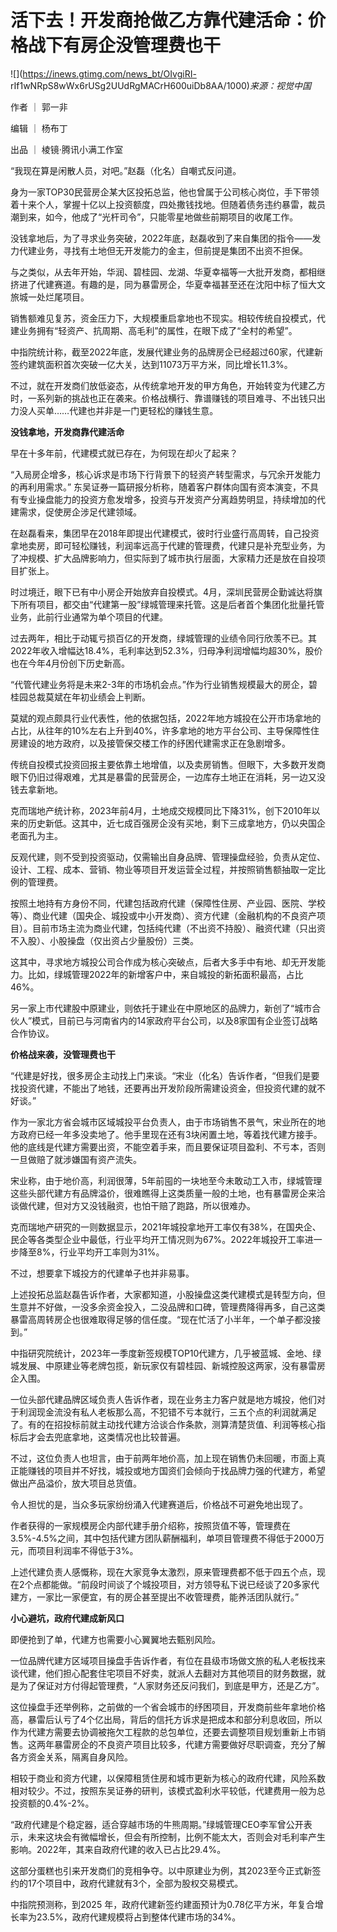 # 活下去！开发商抢做乙方靠代建活命：价格战下有房企没管理费也干

![](https://inews.gtimg.com/news_bt/OIvgiRI-
rIf1wNRpS8wWx6rUSg2UUdRgMACrH600uiDb8AA/1000)_来源：视觉中国_

作者 ｜ 郭一非

编辑 ｜ 杨布丁

出品 ｜ 棱镜·腾讯小满工作室

“我现在算是闲散人员，对吧。”赵磊（化名）自嘲式反问道。

身为一家TOP30民营房企某大区投拓总监，他也曾属于公司核心岗位，手下带领着十来个人，掌握十亿以上投资额度，四处撒钱找地。但随着债务违约暴雷，裁员潮到来，如今，他成了“光杆司令”，只能零星地做些前期项目的收尾工作。

没钱拿地后，为了寻求业务突破，2022年底，赵磊收到了来自集团的指令——发力代建业务，寻找有土地但无开发能力的金主，但前提是集团不出资不担保。

与之类似，从去年开始，华润、碧桂园、龙湖、华夏幸福等一大批开发商，都相继挤进了代建赛道。有趣的是，同为暴雷房企，华夏幸福甚至还在沈阳中标了恒大文旅城一处烂尾项目。

销售额难见复苏，资金压力下，大规模重启拿地也不现实。相较传统自投模式，代建业务拥有“轻资产、抗周期、高毛利”的属性，在眼下成了“全村的希望”。

中指院统计称，截至2022年底，发展代建业务的品牌房企已经超过60家，代建新签约建筑面积首次突破一亿大关，达到11073万平方米，同比增长11.3%。

不过，就在开发商们放低姿态，从传统拿地开发的甲方角色，开始转变为代建乙方时，一系列新的挑战也正在袭来。价格战横行、靠谱赚钱的项目难寻、不出钱只出力没人买单……代建也并非是一门更轻松的赚钱生意。

**没钱拿地，开发商靠代建活命**

早在十多年前，代建模式就已存在，为何现在却火了起来？

“入局房企增多，核心诉求是市场下行背景下的轻资产转型需求，与冗余开发能力的再利用需求。”
东吴证券一篇研报分析称，随着客户群体向国有资本演变，不具有专业操盘能力的投资方愈发增多，投资与开发资产分离趋势明显，持续增加的代建需求，促使房企涉足代建领域。

在赵磊看来，集团早在2018年即提出代建模式，彼时行业盛行高周转，自己投资拿地卖房，即可轻松赚钱，利润率远高于代建的管理费，代建只是补充型业务，为了冲规模、扩大品牌影响力，但实际到了城市执行层面，大家精力还是放在自投项目扩张上。

时过境迁，眼下已有中小房企开始放弃自投模式。4月，深圳民营房企勤诚达将旗下所有项目，都交由“代建第一股”绿城管理来托管。这是后者首个集团化批量托管业务，此前行业通常为单个项目的代建。

过去两年，相比于动辄亏损百亿的开发商，绿城管理的业绩令同行欣羡不已。其2022年收入增幅达18.4%，毛利率达到52.3%，归母净利润增幅均超30%，股价也在今年4月份创下历史新高。

“代管代建业务将是未来2-3年的市场机会点。”作为行业销售规模最大的房企，碧桂园总裁莫斌在年初业绩会上判断。

莫斌的观点颇具行业代表性，他的依据包括，2022年地方城投在公开市场拿地的占比，从往年的10%左右上升到40%，许多拿地的地方平台公司、主导保障性住房建设的地方政府，以及接管保交楼工作的纾困代建需求正在急剧增多。

传统自投模式投资回报主要依靠土地增值，以及卖房销售。但眼下，大多数开发商眼下仍旧过得艰难，尤其是暴雷的民营房企，一边库存土地正在消耗，另一边又没钱去拿新地。

克而瑞地产统计称，2023年前4月，土地成交规模同比下降31%，创下2010年以来的历史新低。这其中，近七成百强房企没有买地，剩下三成拿地方，仍以央国企老面孔为主。

反观代建，则不受到投资驱动，仅需输出自身品牌、管理操盘经验，负责从定位、设计、工程、成本、营销、物业等项目开发运营全过程，并按照销售额抽取一定比例的管理费。

按照土地持有方身份不同，代建包括政府代建（保障性住房、产业园、医院、学校等）、商业代建（国央企、城投或中小开发商）、资方代建（金融机构的不良资产项目）。目前市场主流为商业代建，包括纯代建（不出资不持股）、融资代建（只出资不入股）、小股操盘（仅出资占少量股份）三类。

这其中，寻求地方城投公司合作成为核心突破点，后者大多手中有地、却无开发能力。比如，绿城管理2022年的新增客户中，来自城投的新拓面积最高，占比46%。

另一家上市代建股中原建业，则依托于建业在中原地区的品牌力，新创了“城市合伙人”模式，目前已与河南省内的14家政府平台公司，以及8家国有企业签订战略合作协议。

**价格战来袭，没管理费也干**

“代建是好找，很多房企主动找上门来谈。“宋业（化名）告诉作者，“但我们是要找投资代建，不能出了地钱，还要再出开发阶段所需建设资金，但投资代建的就不好谈。”

作为一家北方省会城市区域城投平台负责人，由于市场销售不景气，宋业所在的地方政府已经一年多没卖地了。他手里现在还有3块闲置土地，等着找代建方接手。他的底线是代建方需要出资，不能空着手来，而且要保证项目盈利、不亏本，否则一旦做赔了就涉嫌国有资产流失。

宋业称，由于地价高，利润很薄，5年前囤的一块地至今未敢动工入市，绿城管理这些头部代建方有品牌溢价，很难瞧得上这类质量一般的土地，也有暴雷房企来洽谈做代建，但对方又没钱融资，也怕干赔了跑路，所以很难办。

克而瑞地产研究的一则数据显示，2021年城投拿地开工率仅有38%，在国央企、民企等各类型企业中最低，行业平均开工情况则为67%。2022年城投开工率进一步降至8%，行业平均开工率则为31%。

不过，想要拿下城投方的代建单子也并非易事。

上述投拓总监赵磊告诉作者，大家都知道，小股操盘这类代建模式是转型方向，但生意并不好做，一没多余资金投入，二没品牌和口碑，管理费降得再多，自己这类暴雷高周转房企也很难取得足够的信任度。“现在忙活了小半年，一个单子都没接到。”

中指研究院统计，2023年一季度新签规模TOP10代建方，几乎被蓝城、金地、绿城发展、中原建业等老牌包揽，新玩家仅有碧桂园、新城控股这两家，没有暴雷房企入围。

一位头部代建品牌区域负责人告诉作者，现在业务主力客户就是地方城投，他们对于利润现金流没有私人老板那么高，不犯错不亏本就行，三五个点的利润就满足了。有的在招投标前就主动找代建方洽谈合作条款，测算清楚货值、利润等核心指标后才会去兜底拿地，这类情况也比较普遍。

不过，这位负责人也坦言，由于前两年地价高，加上现在销售仍未回暖，市面上真正能赚钱的项目并不好找，城投或地方国资们会倾向于找品牌力强的代建方，希望做出产品溢价，放大项目总货值。

令人担忧的是，当众多玩家纷纷涌入代建赛道后，价格战不可避免地出现了。

作者获得的一家规模房企内部代建手册介绍称，按照货值不等，管理费在3.5%-4.5%之间，其中包括代建方团队薪酬福利，单项目管理费不得低于2000万元，而项目利润率不得低于3%。

上述代建负责人感慨称，现在大家竞争太激烈，原来管理费都不低于四五个点，现在2个点都能做。“前段时间谈了个城投项目，对方领导私下说已经谈了20多家代建方，一家比一家便宜，有的房企甚至提出不收管理费，能养活团队就行。”

**小心避坑，政府代建成新风口**

即便抢到了单，代建方也需要小心翼翼地去甄别风险。

一位品牌代建方区域项目操盘手告诉作者，有位在县级市场做文旅的私人老板找来谈代建，他们担心配套住宅项目不好卖，就派人去翻对方其他项目的财务数据，就是为了保证对方付得起管理费，“人家财务还反问我们，到底是甲方，还是乙方”。

这位操盘手还举例称，之前做的一个省会城市的纾困项目，开发商前些年拿地价格高，暴雷后认亏了4个亿出局，背后的信托方诉求是把成本和部分利息收回，所以作为代建方需要去协调被拖欠工程款的总包单位，还要去调整项目规划重新上市销售。这两年暴雷房企的不良资产项目比较多，代建方需要做好尽职调查，充分了解各方资金关系，隔离自身风险。

相较于商业和资方代建，以保障租赁住房和城市更新为核心的政府代建，风险系数相对较少。不过，按照东吴证券的研判，该模式盈利水平较低，代建费用一般为总投资额的0.4%-2%。

“政府代建是个稳定器，适合穿越市场的牛熊周期。”绿城管理CEO李军曾公开表示，未来这块会有微幅增长，但会有所控制，比例不能太大，否则会对毛利率产生影响。2022年，其来自政府代建的收入已占比29.4%。

这部分蛋糕也引来开发商们的竞相争夺。以中原建业为例，其2023至今正式新签约的17个项目中，政府代建就有3个，全部为股权交易模式。

中指院预测称，到2025 年，政府代建新签约建面预计为0.78亿平方米，年复合增长率为23.5%，政府代建规模将占到整体代建市场的34%。

